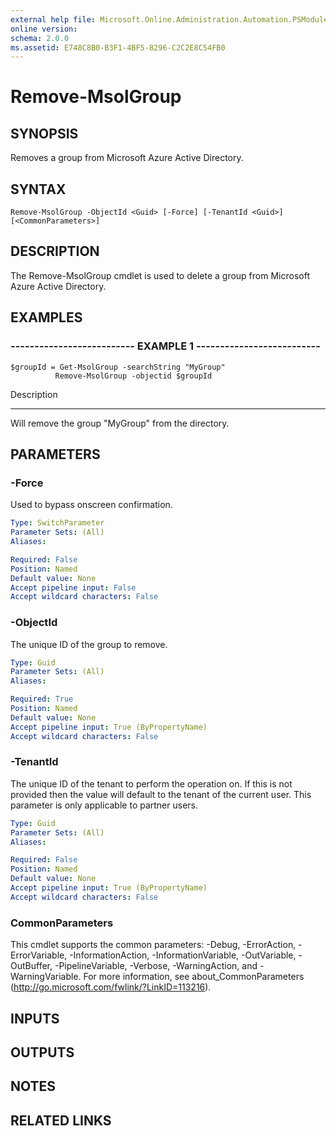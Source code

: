 ```yaml
---
external help file: Microsoft.Online.Administration.Automation.PSModule.dll-Help.xml
online version: 
schema: 2.0.0
ms.assetid: E748C8B0-B3F1-4BF5-8296-C2C2E8C54FB0
---
```


# Remove-MsolGroup

## SYNOPSIS
Removes a group from Microsoft Azure Active Directory.

## SYNTAX

```
Remove-MsolGroup -ObjectId <Guid> [-Force] [-TenantId <Guid>] [<CommonParameters>]
```

## DESCRIPTION
The Remove-MsolGroup cmdlet is used to delete a group from Microsoft Azure Active Directory.

## EXAMPLES

### -------------------------- EXAMPLE 1 --------------------------
```
$groupId = Get-MsolGroup -searchString "MyGroup"
          Remove-MsolGroup -objectid $groupId
```

Description

-----------

Will remove the group "MyGroup" from the directory.

## PARAMETERS

### -Force
Used to bypass onscreen confirmation.

```yaml
Type: SwitchParameter
Parameter Sets: (All)
Aliases: 

Required: False
Position: Named
Default value: None
Accept pipeline input: False
Accept wildcard characters: False
```

### -ObjectId
The unique ID of the group to remove.

```yaml
Type: Guid
Parameter Sets: (All)
Aliases: 

Required: True
Position: Named
Default value: None
Accept pipeline input: True (ByPropertyName)
Accept wildcard characters: False
```

### -TenantId
The unique ID of the tenant to perform the operation on.
If this is not provided then the value will default to the tenant of the current user.
This parameter is only applicable to partner users.

```yaml
Type: Guid
Parameter Sets: (All)
Aliases: 

Required: False
Position: Named
Default value: None
Accept pipeline input: True (ByPropertyName)
Accept wildcard characters: False
```

### CommonParameters
This cmdlet supports the common parameters: -Debug, -ErrorAction, -ErrorVariable, -InformationAction, -InformationVariable, -OutVariable, -OutBuffer, -PipelineVariable, -Verbose, -WarningAction, and -WarningVariable. For more information, see about_CommonParameters (http://go.microsoft.com/fwlink/?LinkID=113216).

## INPUTS

## OUTPUTS

## NOTES

## RELATED LINKS


